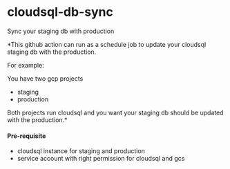 # cloudsql-db-sync
Sync your staging db with production

*This github action can run as a schedule job to update your cloudsql staging db with the production.

For example:

You have two gcp projects
  - staging
  - production

Both projects run cloudsql and you want your staging db should be updated with the production.*


#### Pre-requisite

- cloudsql instance for staging and production
- service account with right permission for cloudsql and gcs
